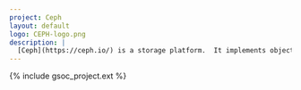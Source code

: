 ```yaml
---
project: Ceph
layout: default
logo: CEPH-logo.png
description: |
  [Ceph](https://ceph.io/) is a storage platform.  It implements object storage on a single distributed computer cluster, and provides interfaces for object-, block- and file-level storage. It can be used to build cloud infrastructure and web-scale object storage. Ceph aims primarily for completely distributed operation without a single point of failure, that can be run on commodity hardware and is scalable to the exabyte level.
---
```


{% include gsoc_project.ext %}
